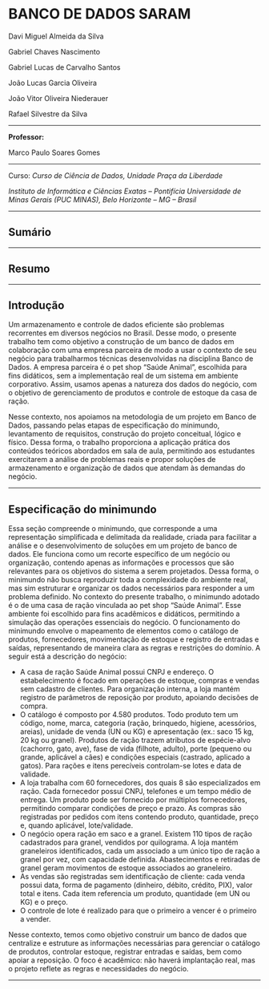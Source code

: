 # BANCO DE DADOS SARAM

Davi Miguel Almeida da Silva

Gabriel Chaves Nascimento

Gabriel Lucas de Carvalho Santos

João Lucas Garcia Oliveira

João Vitor Oliveira Niederauer

Rafael Silvestre da Silva

---

**Professor:**

Marco Paulo Soares Gomes

---

Curso:
_Curso de Ciência de Dados, Unidade Praça da Liberdade_

_Instituto de Informática e Ciências Exatas – Pontifícia Universidade de Minas Gerais (PUC MINAS), Belo Horizonte – MG – Brasil_

---

## Sumário 



---

## Resumo



---

## Introdução 

Um armazenamento e controle de dados eficiente são problemas recorrentes em diversos negócios no Brasil. Desse modo, o presente trabalho tem como objetivo a construção de um banco de dados em colaboração com uma empresa parceira de modo a usar o contexto de seu negócio para trabalharmos técnicas desenvolvidas na disciplina Banco de Dados. A empresa parceira é o pet shop “Saúde Animal”, escolhida para fins didáticos, sem a implementação real de um sistema em ambiente corporativo. Assim, usamos apenas a natureza dos dados do negócio, com o objetivo de gerenciamento de produtos e controle de estoque da casa de ração. 

Nesse contexto, nos apoiamos na metodologia de um projeto em Banco de Dados, passando pelas etapas de especificação do minimundo, levantamento de requisitos, construção do projeto conceitual, lógico e físico. Dessa forma, o trabalho proporciona a aplicação prática dos conteúdos teóricos abordados em sala de aula, permitindo aos estudantes exercitarem a análise de problemas reais e propor soluções de armazenamento e organização de dados que atendam às demandas do negócio.

---

## Especificação do minimundo 

Essa seção compreende o minimundo, que corresponde a uma representação simplificada e delimitada da realidade, criada para facilitar a análise e o desenvolvimento de soluções em um projeto de banco de dados. Ele funciona como um recorte específico de um negócio ou organização, contendo apenas as informações e processos que são relevantes para os objetivos do sistema a serem projetados. Dessa forma, o minimundo não busca reproduzir toda a complexidade do ambiente real, mas sim estruturar e organizar os dados necessários para responder a um problema definido. No contexto do presente trabalho, o minimundo adotado é o de uma casa de ração vinculada ao pet shop “Saúde Animal”. Esse ambiente foi escolhido para fins acadêmicos e didáticos, permitindo a simulação das operações essenciais do negócio. O funcionamento do minimundo envolve o mapeamento de elementos como o catálogo de produtos, fornecedores, movimentação de estoque e registro de entradas e saídas, representando de maneira clara as regras e restrições do domínio. A seguir está a descrição do negócio:

- A casa de ração Saúde Animal possui CNPJ e endereço. O estabelecimento é focado em operações de estoque, compras e vendas sem cadastro de clientes. Para organização interna, a loja mantém registro de parâmetros de reposição por produto, apoiando decisões de compra.
- O catálogo é composto por 4.580 produtos. Todo produto tem um código, nome, marca, categoria (ração, brinquedo, higiene, acessórios, areias), unidade de venda (UN ou KG) e apresentação (ex.: saco 15 kg, 20 kg ou granel). Produtos de ração trazem atributos de espécie-alvo (cachorro, gato, ave), fase de vida (filhote, adulto), porte (pequeno ou grande, aplicável a cães) e condições especiais (castrado, aplicado a gatos). Para rações e itens perecíveis controlam-se lotes e data de validade.
- A loja trabalha com 60 fornecedores, dos quais 8 são especializados em ração. Cada fornecedor possui CNPJ, telefones e um tempo médio de entrega. Um produto pode ser fornecido por múltiplos fornecedores, permitindo comparar condições de preço e prazo. As compras são registradas por pedidos com itens contendo produto, quantidade, preço e, quando aplicável, lote/validade.
- O negócio opera ração em saco e a granel. Existem 110 tipos de ração cadastrados para granel, vendidos por quilograma. A loja mantém graneleiros identificados, cada um associado a um único tipo de ração a granel por vez, com capacidade definida. Abastecimentos e retiradas de granel geram movimentos de estoque associados ao graneleiro.
- As vendas são registradas sem identificação de cliente: cada venda possui data, forma de pagamento (dinheiro, débito, crédito, PIX), valor total e itens. Cada item referencia um produto, quantidade (em UN ou KG) e o preço.
- O controle de lote é realizado para que o primeiro a vencer é o primeiro a vender.

Nesse contexto, temos como objetivo construir um banco de dados que centralize e estruture as informações necessárias para gerenciar o catálogo de produtos, controlar estoque, registrar entradas e saídas, bem como apoiar a reposição. O foco é acadêmico: não haverá implantação real, mas o projeto reflete as regras e necessidades do negócio.

---
